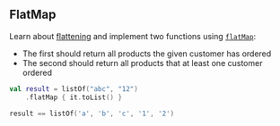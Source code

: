 ## FlatMap

Learn about [flattening](https://kotlinlang.org/docs/collection-transformations.html#flatten)
and implement two functions using
[`flatMap`](https://kotlinlang.org/api/latest/jvm/stdlib/kotlin.collections/flat-map.html):

* The first should return all products the given customer has ordered
* The second should return all products that at least one customer ordered

```kotlin
val result = listOf("abc", "12")
    .flatMap { it.toList() }

result == listOf('a', 'b', 'c', '1', '2')
```
